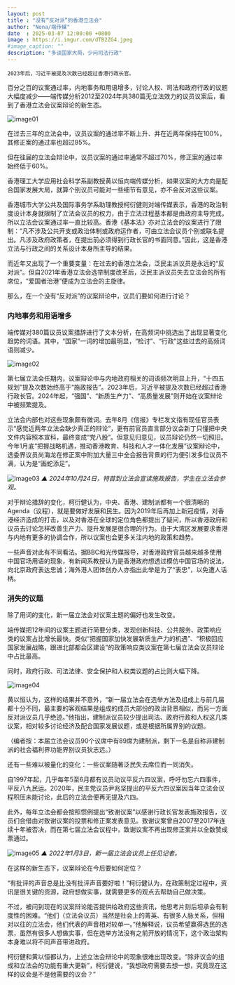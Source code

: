 ```yaml
---
layout: post
title : "没有“反对派”的香港立法会"
author: "Nona/端传媒"
date  : 2025-03-07 12:00:00 +0800
image : https://i.imgur.com/dTB2ZG4.jpeg
#image_caption: ""
description: "多谈国家大局，少问司法行政"
---
```


`2023年后，习近平被提及次数已经超过香港行政长官。`

<!--more-->

百分之百的议案通过率，内地事务和用语增多，讨论人权、司法和政府行政的议题大幅度减少——端传媒分析2012至2024年共380篇无立法效力的议员议案后，看到了香港立法会议案辩论的新生态。

![image01](https://i.imgur.com/QI3DftD.png)

在过去三年的立法会中，议员议案的通过率不断上升、并在近两年保持在100%，其修正案的通过率也超过95%。

但在往届的立法会辩论中，议员议案的通过率通常不超过70%，修正案的通过率始终低于60%。

香港理工大学应用社会科学系副教授黄以恒向端传媒分析，如果议案的大方向是配合国家发展大局，就算个别议员可能对一些细节有意见，亦不会反对这些议案。

香港城市大学公共及国际事务学系助理教授柯衍健则对端传媒表示，香港的政治制度设计本身就限制了立法会议员的权力，由于立法过程基本都是由政府主导完成，所以立法会议案通过率一直比较高。香港《基本法》亦对立法会的议案进行了限制：“凡不涉及公共开支或政治体制或政府运作者，可由立法会议员个别或联名提出。凡涉及政府政策者，在提出前必须得到行政长官的书面同意。”因此，这是香港立法与行政之间的关系设计本身所主导的结果。

而近年又出现了一个重要变量：在过去的香港立法会，泛民主派议员是永远的“反对派”。但自2021年香港立法会选举制度改革后，泛民主派议员失去立法会的所有席位，“爱国者治港”便成为立法会的主旋律。

那么，在一个没有“反对派”的议案辩论中，议员们要如何进行讨论？


### 内地事务和用语增多

端传媒对380篇议员议案措辞进行了文本分析，在高频词中挑选出了出现显著变化趋势的词语。其中，“国家”一词的增加最明显，“检讨”、“行政”这些过去的高频词语则减少。

![image02](https://i.imgur.com/GYv2cEJ.png)

第七届立法会任期内，议案辩论中与内地政府相关的词语频次明显上升，“十四五规划”提及次数始终高于“施政报告”。2023年后，习近平被提及次数已经超过香港行政长官。2024年起，“强国”、“新质生产力”、“高质量发展”则开始在议案辩论中被频繁提及。

立法会内部也对这些现象颇有微词。去年8月《信报》专栏发文指有现任官员表示“感觉近两年立法会缺少真正的辩论”，更有前官员直言部分议会新丁只懂把中央文件内容照本宣科，最终变成“党八股”。但意见归意见，议员辩论仍然一切照旧。今年1月底“把握战略机遇，推动香港教育、科技和人才一体化发展”议案辩论中，选委界议员尚海龙在修正案中附加大量三中全会报告背景的行为便引发多位议员不满，认为是“画蛇添足”。

![image03](https://i.imgur.com/KsqrhYv.jpeg)
_▲ 2024年10月24日，特首到立法会宣读施政报告，学生在立法会参观。_

对于辩论措辞的变化，柯衍健认为，中央、香港、建制派都有一个很清晰的Agenda（议程），就是要做好发展和民生。因为2019年后再加上新冠疫情，对香港经济造成的打击，以及对香港在全球的定位角色都提出了疑问，所以香港政府和议员去讨论怎样改善生产力、提升发展是很合理的行为。由于大湾区发展要求香港与内地有更多的协调合作，所以议案也会更多关注内地的政策和趋势。

一些声音对此有不同看法。据BBC和光传媒报导，对香港政府官员越来越多使用中国官场用语的现象，有新闻系教授认为是香港政府想透过模仿中国官场的说法，向北京政府表达忠诚；海外港人团体创办人亦指出此举是为了“表忠”，以免遭人话柄。


### 消失的议题

除了用词的变化，新一届立法会对议案主题的偏好也发生改变。

端传媒把12年间的议案主题进行简要分类，发现创新科技、公共服务、政策响应类的议案占比增长最快。类似“把握国家加快发展新质生产力的机遇”、“积极回应国家发展战略，跟进北部都会区建设”的政策响应类议案在第七届立法会议员辩论中占比最高。

同时，政府行政、司法法律、安全保护和人权类议题的占比则大幅下降。

![image04](https://i.imgur.com/EJQbLrb.png)

黄以恒认为，这样的结果并不意外，“新一届立法会在选举方法及组成上与前几届都十分不同，最主要的客观结果是组成的成员大部份的政治背景相似，而另一方面反对派议员几乎绝迹。”他指出，建制派议员较少提出司法、政府行政和人权这几类议案，相对较多讨论经济及配合国家发展议题，或是根据所属界别的议题。

（编者按：本届立法会议员90个议席中有89席为建制派，剩下一名是自称非建制派的社会福利界功能界别议员狄志远。）

还有一些难以被量化的变化：一些议案随著泛民失去席位而一同消失。

自1997年起，几乎每年5至6月都有议员动议平反六四议案，呼吁勿忘六四事件，平反八九民运。2020年，民主党议员尹兆坚提出的平反六四议案因当年立法会议程积压未能讨论，此后的立法会便再无提及六四。

此外，每年立法会都会按照惯例提出“致谢议案”以感谢行政长官发表施政报告，议员们会借由对致谢议案的投票和修正案发表意见。致谢议案曾自2007至2017年连续十年被否决，而在第七届立法会议程中，致谢议案不再出现修正案并以全数赞成票通过。

![image05](https://i.imgur.com/ARzBvmE.jpeg)
_▲ 2022年1月3日，新一届立法会议员上任见记者。_

在这样的新生态下，议案辩论在今后要如何定位？

“有批评的声音总是比没有批评声音要好啦！”柯衍健认为，在政策制定过程中，资讯是很关键的资源，政府想做实事，就需要更多的观点去帮助自己做决策。

不过，被问到现在的议案辩论能否提供给政府这些资讯，他思考片刻后坦承会有制度性的困难。“他们（立法会议员）当然是社会上的菁英、有很多人脉关系，但相对以往的立法会，他们代表的声音相对较单一。”他解释说，议员希望赢得选民的选票，虽然有很多人想做实事，但在选举方法没有之前开放的情况下，这个政治架构本身难以将不同声音带进政府。

柯衍健和黄以恒都认为，上述立法会辩论中的现象很难出现改变。“除非议会的组成和立法会的功能有重大更新”，柯衍健说，“我想政府需要去想一想，究竟现在这样的议会是不是他需要的议会？”

<!--END-->